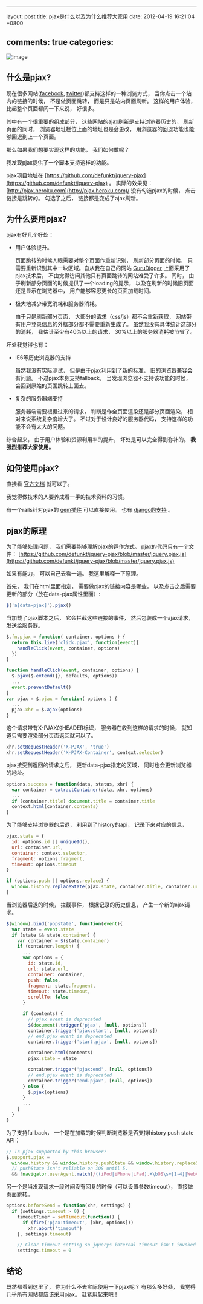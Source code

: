 
---
layout: post
title: pjax是什么以及为什么推荐大家用
date: 2012-04-19 16:21:04 +0800

comments: true
categories: 
---

![image](http://webification.com/wp-content/uploads/2011/03/pjaxascii.png)

什么是pjax?
------------------------------

现在很多网站([facebook](https://twitter.com/),
[twitter](https://twitter.com/))都支持这样的一种浏览方式，
当你点击一个站内的链接的时候， 不是做页面跳转， 而是只是站内页面刷新。
这样的用户体验， 比起整个页面都闪一下来说， 好很多。

其中有一个很重要的组成部分， 这些网站的ajax刷新是支持浏览器历史的，
刷新页面的同时， 浏览器地址栏位上面的地址也是会更改，
用浏览器的回退功能也能够回退到上一个页面。

那么如果我们想要实现这样的功能， 我们如何做呢？

我发现pjax提供了一个脚本支持这样的功能。

pjax项目地址在
[https://github.com/defunkt/jquery-pjax](https://github.com/defunkt/jquery-pjax)
。 实际的效果见： [http://pjax.heroku.com](http://pjax.heroku.com)/
没有勾选pjax的时候， 点击链接是跳转的。 勾选了之后，
链接都是变成了ajax刷新。

为什么要用pjax?
------------------------------

pjax有好几个好处：

-   用户体验提升。

    页面跳转的时候人眼需要对整个页面作重新识别， 刷新部分页面的时候，
    只需要重新识别其中一块区域。自从我在自己的网站
    [GuruDigger](http://gurudigger.com/) 上面采用了pjax技术后，
    不由觉得访问其他只有页面跳转的网站难受了许多。 同时，
    由于刷新部分页面的时候提供了一个loading的提示，
    以及在刷新的时候旧页面还是显示在浏览器中，
    用户能够容忍更长的页面加载时间。

-   极大地减少带宽消耗和服务器消耗。

    由于只是刷新部分页面， 大部分的请求（css/js）都不会重新获取，
    网站带有用户登录信息的外框部分都不需要重新生成了。
    虽然我没有具体统计这部分的消耗， 我估计至少有40%以上的请求，
    30%以上的服务器消耗被节省了。

坏处我觉得也有：

-   IE6等历史浏览器的支持

    虽然我没有实际测试， 但是由于pjax利用到了新的标准，
    旧的浏览器兼容会有问题。 不过pjax本身支持fallback，
    当发现浏览器不支持该功能的时候， 会回到原始的页面跳转上面去。

-   复杂的服务器端支持

    服务器端需要根据过来的请求， 判断是作全页面渲染还是部分页面渲染，
    相对来说系统复杂度增大了。 不过对于设计良好的服务器代码，
    支持这样的功能不会有太大的问题。

综合起来， 由于用户体验和资源利用率的提升， 坏处是可以完全得到弥补的。
**我强烈推荐大家使用。**

如何使用pjax?
------------------------------

直接看 [官方文档](https://github.com/defunkt/jquery-pjax) 就可以了。

我觉得做技术的人要养成看一手的技术资料的习惯。

有一个rails针对pjax的 [gem插件](https://github.com/rails/pjax_rails)
可以直接使用。 也有
[django的支持](https://github.com/jacobian/django-pjax) 。

pjax的原理
------------------------------

为了能够处理问题， 我们需要能够理解pjax的运作方式。
pjax的代码只有一个文件：
[https://github.com/defunkt/jquery-pjax/blob/master/jquery.pjax.js](https://github.com/defunkt/jquery-pjax/blob/master/jquery.pjax.js)

如果有能力， 可以自己去看一遍。 我这里解释一下原理。

首先， 我们在html里面指定， 需要做pjax的链接内容是哪些，
以及点击之后需要更新的部分（放在data-pjax属性里面）:

```js
$('a[data-pjax]').pjax()
```

当加载了pjax脚本之后， 它会拦截这些链接的事件， 然后包装成一个ajax请求，
发送给服务器。

```js
$.fn.pjax = function( container, options ) {
  return this.live('click.pjax', function(event){
    handleClick(event, container, options)
  })
}

function handleClick(event, container, options) {
  $.pjax($.extend({}, defaults, options))
  ...
  event.preventDefault()
}
var pjax = $.pjax = function( options ) {
  ...
  pjax.xhr = $.ajax(options)
}
```

这个请求带有X-PJAX的HEADER标识， 服务器在收到这样的请求的时候，
就知道只需要渲染部分页面返回就可以了。

```js
xhr.setRequestHeader('X-PJAX', 'true')
xhr.setRequestHeader('X-PJAX-Container', context.selector)
```

pjax接受到返回的请求之后， 更新data-pjax指定的区域，
同时也会更新浏览器的地址。

```js
options.success = function(data, status, xhr) {
  var container = extractContainer(data, xhr, options)
  ...
  if (container.title) document.title = container.title
  context.html(container.contents)
}
```

为了能够支持浏览器的后退， 利用到了history的api， 记录下来对应的信息，

```js
pjax.state = {
  id: options.id || uniqueId(),
  url: container.url,
  container: context.selector,
  fragment: options.fragment,
  timeout: options.timeout
}

if (options.push || options.replace) {
  window.history.replaceState(pjax.state, container.title, container.url)
}
```

当浏览器后退的时候， 拦截事件， 根据记录的历史信息， 产生一个新的ajax请求。

```js
$(window).bind('popstate', function(event){
  var state = event.state
  if (state && state.container) {
    var container = $(state.container)
    if (container.length) {
      ...
      var options = {
        id: state.id,
        url: state.url,
        container: container,
        push: false,
        fragment: state.fragment,
        timeout: state.timeout,
        scrollTo: false
      }

      if (contents) {
        // pjax event is deprecated
        $(document).trigger('pjax', [null, options])
        container.trigger('pjax:start', [null, options])
        // end.pjax event is deprecated
        container.trigger('start.pjax', [null, options])

        container.html(contents)
        pjax.state = state

        container.trigger('pjax:end', [null, options])
        // end.pjax event is deprecated
        container.trigger('end.pjax', [null, options])
      } else {
        $.pjax(options)
      }
      ...
    }
  }
}
```

为了支持fallback， 一个是在加载的时候判断浏览器是否支持history push state
API：

```js
// Is pjax supported by this browser?
$.support.pjax =
  window.history && window.history.pushState && window.history.replaceState
  // pushState isn't reliable on iOS until 5.
  && !navigator.userAgent.match(/((iPod|iPhone|iPad).+\bOS\s+[1-4]|WebApps\/.+CFNetwork)/)
```

另一个是当发现请求一段时间没有回复的时候（可以设置参数timeout），
直接做页面跳转。

```js
options.beforeSend = function(xhr, settings) {
  if (settings.timeout > 0) {
    timeoutTimer = setTimeout(function() {
      if (fire('pjax:timeout', [xhr, options]))
        xhr.abort('timeout')
    }, settings.timeout)

    // Clear timeout setting so jquerys internal timeout isn't invoked
    settings.timeout = 0
```

结论
------------------------------

既然都看到这里了， 你为什么不去实际使用一下pjax呢？ 有那么多好处，
我觉得几乎所有网站都应该采用pjax。 赶紧用起来吧！
